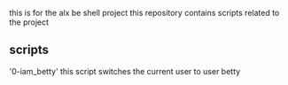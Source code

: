 this is for the alx be shell project
this repository contains scripts related to the project

## scripts
'0-iam_betty' this script switches the current user to user betty
